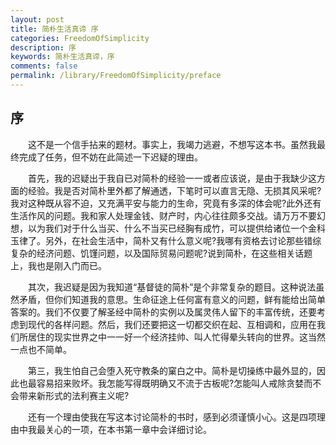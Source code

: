```yaml
---
layout: post
title: 简朴生活真谛 序
categories: FreedomOfSimplicity
description: 序
keywords: 简朴生活真谛，序
comments: false
permalink: /library/FreedomOfSimplicity/preface
---
```


## 序

&emsp;&emsp;这不是一个信手拈来的题材。事实上，我竭力逃避，不想写这本书。虽然我最终完成了任务，但不妨在此简述一下迟疑的理由。

&emsp;&emsp;首先，我的迟疑出于我自已对简朴的经验一一或者应该说，是由于我缺少这方面的经验。我是否对简朴里外都了解通透，下笔时可以直言无隐、无损其风采呢?我对这种既从容不迫，又充满平安与能力的生命，究竟有多深的体会呢?此外还有生活作风的问题。我和家人处理金钱、财产时，内心往往颇多交战。请万万不要幻想，以为我们对于什么当买、什么不当买已经胸有成竹，可以提供给诸位一个金科玉律了。另外，在社会生活中，简朴又有什么意义呢?我哪有资格去讨论那些错综复杂的经济问题、饥馑问题，以及国际贸易问题呢?说到简朴，在这些相关话题上，我也是刚入门而已。

&emsp;&emsp;其次，我迟疑是因为我知道“基督徒的简朴”是个非常复杂的题目。这种说法虽然矛盾，但你们知道我的意思。生命征途上任何富有意义的问题，鲜有能给出简单答案的。我们不仅要了解圣经中简朴的实例以及属灵伟人留下的丰富传统，还要考虑到现代的各样问题。然后，我们还要把这一切都交织在起、互相调和，应用在我们所居住的现实世界之中一一好一个经济挂帅、叫人忙得晕头转向的世界。这当然一点也不简单。

&emsp;&emsp;第三，我生怕自己会堕入死守教条的窠白之中。简朴是切操练中最外显的，因此也最容易招来败坏。我怎能写得既明确又不流于古板呢?怎能叫人戒除贪婪而不会带来新形式的法利赛主义呢?

&emsp;&emsp;还有一个理由使我在写这本讨论简朴的书时，感到必须谨慎小心。这是四项理由中我最关心的一项，在本书第一章中会详细讨论。

